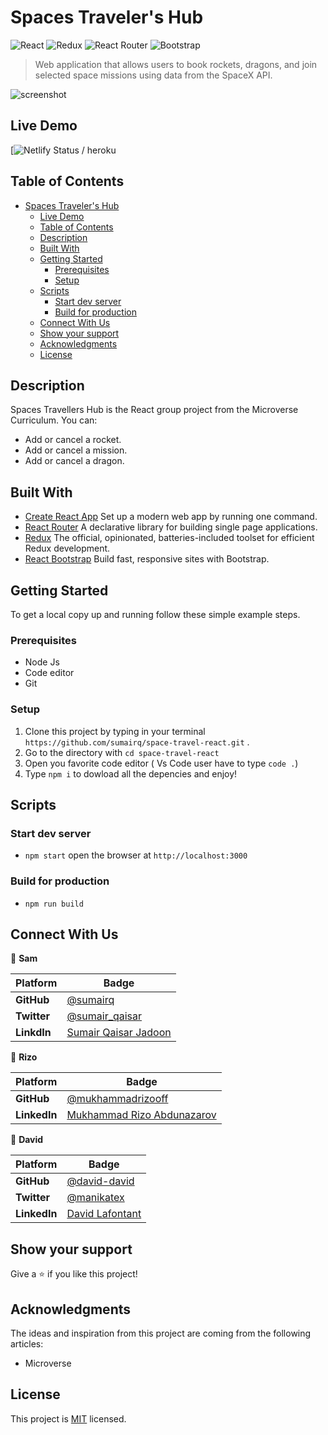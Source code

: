 # Spaces Traveler's Hub

![React](https://img.shields.io/badge/-React-61DAFB?logo=react&logoColor=white&style=for-the-badge)
![Redux](https://img.shields.io/badge/redux-%23593d88.svg?style=for-the-badge&logo=redux&logoColor=white)
![React Router](https://img.shields.io/badge/React_Router-CA4245?style=for-the-badge&logo=react-router&logoColor=white)
![Bootstrap](https://img.shields.io/badge/bootstrap-%23563D7C.svg?style=for-the-badge&logo=bootstrap&logoColor=white)

> Web application that allows users to book rockets, dragons, and join selected space missions using data from the SpaceX API.

![screenshot](Animation02.gif)

## Live Demo

[![Netlify Status / heroku](xxxxxxxxxxxxxx/)

## Table of Contents

- [Spaces Traveler's Hub](#spaces-travelers-hub)
  - [Live Demo](#live-demo)
  - [Table of Contents](#table-of-contents)
  - [Description](#description)
  - [Built With](#built-with)
  - [Getting Started](#getting-started)
    - [Prerequisites](#prerequisites)
    - [Setup](#setup)
  - [Scripts](#scripts)
    - [Start dev server](#start-dev-server)
    - [Build for production](#build-for-production)
  - [Connect With Us](#connect-with-us)
  - [Show your support](#show-your-support)
  - [Acknowledgments](#acknowledgments)
  - [License](#license)

## Description

Spaces Travellers Hub is the React group project from the Microverse Curriculum. You can:

- Add or cancel a rocket.
- Add or cancel a mission.
- Add or cancel a dragon.

## Built With

- [Create React App](https://create-react-app.dev/) Set up a modern web app by running one command.
- [React Router](https://reactrouter.com/) A declarative library for building single page applications.
- [Redux](https://redux-toolkit.js.org/) The official, opinionated, batteries-included toolset for efficient Redux development.
- [React Bootstrap](https://react-bootstrap.github.io/) Build fast, responsive sites with Bootstrap.

## Getting Started

To get a local copy up and running follow these simple example steps.

### Prerequisites

- Node Js
- Code editor
- Git 

### Setup

1. Clone this project by typing in your terminal `https://github.com/sumairq/space-travel-react.git` .
2. Go to the directory with `cd space-travel-react`
3. Open you favorite code editor ( Vs Code user have to type `code .`)
4. Type `npm i` to dowload all the depencies and enjoy!

## Scripts

### Start dev server

- `npm start` open the browser at `http://localhost:3000`

### Build for production

- `npm run build`

## Connect With Us

👤 **Sam**

 Platform | Badge |
 --- | --- |
 **GitHub**  | [@sumairq](https://github.com/sumairq)
 **Twitter** | [@sumair_qaisar](https://twitter.com/sumair_qaisar)
 **LinkdIn** | [Sumair Qaisar Jadoon](https://www.linkedin.com/in/sumair-qaisar-jadoon-84a877164/)

👤 **Rizo**

 Platform | Badge |
 --- | --- |
 **GitHub**  | [@mukhammadrizooff](https://github.com/mukhammadrizooff)
 **LinkedIn** | [Mukhammad Rizo Abdunazarov ](https://www.linkedin.com/in/mukhammadrizooff/)

👤 **David**

Platform | Badge |
 --- | --- |
 **GitHub**  | [@david-david](https://github.com/david-lafontant)
 **Twitter** | [@manikatex](https://twitter.com/manikatex)
 **LinkedIn** | [David Lafontant](https://www.linkedin.com/in/david-lafontant/)

## Show your support

Give a ⭐️ if you like this project!

## Acknowledgments

The ideas and inspiration from this project are coming from the following articles:

- Microverse

## License

This project is [MIT](./MIT.md) licensed.
